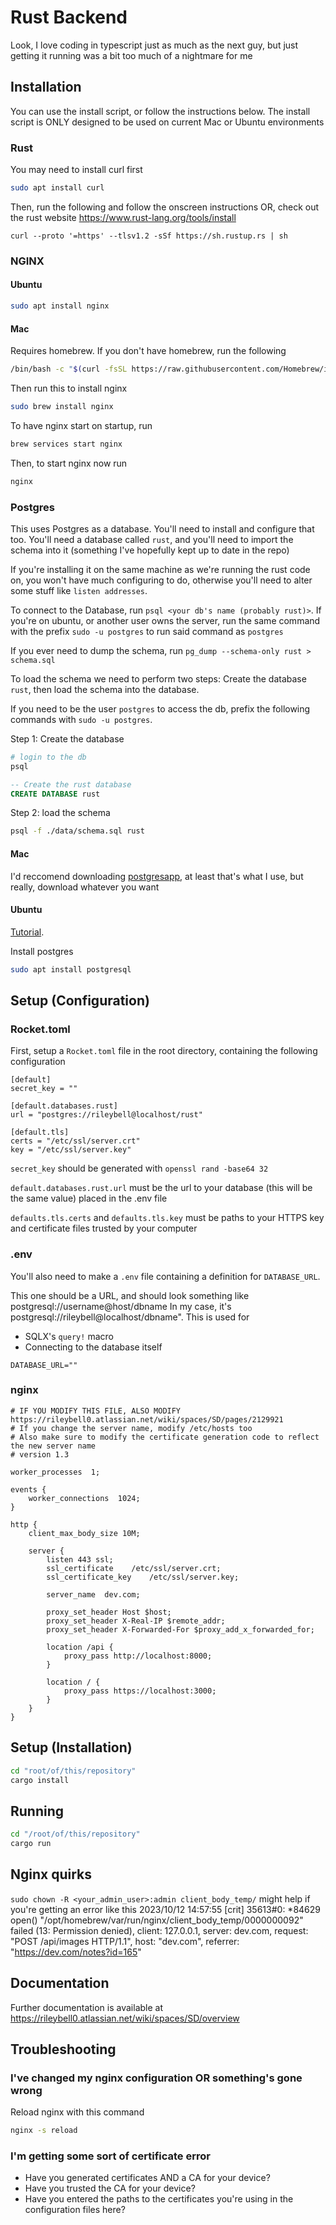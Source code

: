 # Rust Backend

Look, I love coding in typescript just as much as the next guy, but just getting it running was a bit too much of a nightmare for me

## Installation

You can use the install script, or follow the instructions below. The install script is ONLY designed to be used on current Mac or Ubuntu environments

### Rust
You may need to install curl first
```bash
sudo apt install curl
```

Then, run the following and follow the onscreen instructions OR, check out the rust website
https://www.rust-lang.org/tools/install
```
curl --proto '=https' --tlsv1.2 -sSf https://sh.rustup.rs | sh
```

### NGINX

#### Ubuntu

```bash
sudo apt install nginx
```
#### Mac
Requires homebrew. If you don't have homebrew, run the following
```bash
/bin/bash -c "$(curl -fsSL https://raw.githubusercontent.com/Homebrew/install/HEAD/install.sh)"
```
Then run this to install nginx
```bash
sudo brew install nginx
```
To have nginx start on startup, run
```bash
brew services start nginx
```
Then, to start nginx now run
```bash
nginx
```

### Postgres
This uses Postgres as a database. You'll need to install and configure that too. You'll need a database called `rust`, and you'll need to import the schema into it (something I've hopefully kept up to date in the repo)

If you're installing it on the same machine as we're running the rust code on, you won't have much configuring to do, otherwise you'll need to alter some stuff like `listen addresses`.

To connect to the Database, run `psql <your db's name (probably rust)>`. If you're on ubuntu, or another user owns the server, run the same command with the prefix `sudo -u postgres` to run said command as `postgres`

If you ever need to dump the schema, run `pg_dump --schema-only rust > schema.sql`

To load the schema we need to perform two steps: Create the database `rust`, then load the schema into the database.

If you need to be the user `postgres` to access the db, prefix the following commands with `sudo -u postgres`.

Step 1: Create the database
```bash
# login to the db
psql
```
```sql
-- Create the rust database
CREATE DATABASE rust
```

Step 2: load the schema
```bash
psql -f ./data/schema.sql rust
```

#### Mac
I'd reccomend downloading [postgresapp](https://postgresapp.com/), at least that's what I use, but really, download whatever you want

#### Ubuntu
[Tutorial](https://ubuntu.com/server/docs/databases-postgresql).

Install postgres
```bash
sudo apt install postgresql
```

## Setup (Configuration)

### Rocket.toml
First, setup a `Rocket.toml` file in the root directory, containing the following configuration
```
[default]
secret_key = ""

[default.databases.rust]
url = "postgres://rileybell@localhost/rust"

[default.tls]
certs = "/etc/ssl/server.crt"
key = "/etc/ssl/server.key"
```

`secret_key` should be generated with `openssl rand -base64 32`

`default.databases.rust.url` must be the url to your database (this will be the same value) placed in the .env file

`defaults.tls.certs` and `defaults.tls.key` must be paths to your HTTPS key and certificate files trusted by your computer

### .env
You'll also need to make a `.env` file containing a definition for `DATABASE_URL`. 

This one should be a URL, and should look something like postgresql://username@host/dbname
In my case, it's postgresql://rileybell@localhost/dbname". This is used for
- SQLX's `query!` macro
- Connecting to the database itself

```
DATABASE_URL=""
```

### nginx

```nginx
# IF YOU MODIFY THIS FILE, ALSO MODIFY https://rileybell0.atlassian.net/wiki/spaces/SD/pages/2129921
# If you change the server name, modify /etc/hosts too
# Also make sure to modify the certificate generation code to reflect the new server name
# version 1.3

worker_processes  1;

events {
    worker_connections  1024;
}

http {
    client_max_body_size 10M;

    server {
        listen 443 ssl;
        ssl_certificate    /etc/ssl/server.crt;
        ssl_certificate_key    /etc/ssl/server.key;

        server_name  dev.com;

        proxy_set_header Host $host;
        proxy_set_header X-Real-IP $remote_addr;
        proxy_set_header X-Forwarded-For $proxy_add_x_forwarded_for;

        location /api {
            proxy_pass http://localhost:8000;
        }

        location / {
            proxy_pass https://localhost:3000;
        }
    }
}
```

## Setup (Installation)

```bash
cd "root/of/this/repository"
cargo install
```

## Running

```bash
cd "/root/of/this/repository"
cargo run
```

## Nginx quirks

`sudo chown -R <your_admin_user>:admin client_body_temp/` might help if you're getting an error like this
2023/10/12 14:57:55 [crit] 35613#0: *84629 open() "/opt/homebrew/var/run/nginx/client_body_temp/0000000092" failed (13: Permission denied), client: 127.0.0.1, server: dev.com, request: "POST /api/images HTTP/1.1", host: "dev.com", referrer: "https://dev.com/notes?id=165"

## Documentation
Further documentation is available at
https://rileybell0.atlassian.net/wiki/spaces/SD/overview

## Troubleshooting

###  I've changed my nginx configuration OR something's gone wrong
Reload nginx with this command
```bash
nginx -s reload
```

### I'm getting some sort of certificate error
- Have you generated certificates AND a CA for your device?
- Have you trusted the CA for your device?
- Have you entered the paths to the certificates you're using in the configuration files here?